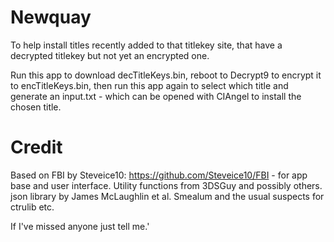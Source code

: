 # Newquay

To help install titles recently added to that titlekey site, that have a decrypted titlekey but not yet an encrypted one.

Run this app to download decTitleKeys.bin, reboot to Decrypt9 to encrypt it to encTitleKeys.bin, then run this app again to select which title and generate an input.txt - which can be opened with CIAngel to install the chosen title.

# Credit

Based on FBI by Steveice10: https://github.com/Steveice10/FBI - for app base and user interface.
Utility functions from 3DSGuy and possibly others.
json library by James McLaughlin et al.
Smealum and the usual suspects for ctrulib etc.

If I've missed anyone just tell me.'
